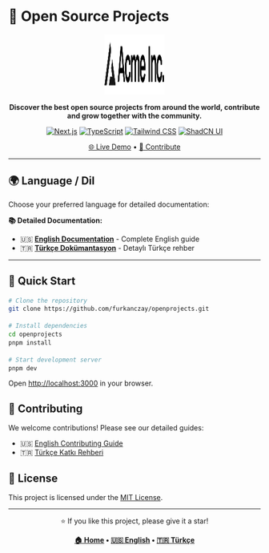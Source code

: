 # 🚀 Open Source Projects

<div align="center">
  <img src="./public/placeholder-logo.svg" alt="Open Source Projects" width="120" height="120" />
  
  **Discover the best open source projects from around the world, contribute and grow together with the community.**

[![Next.js](https://img.shields.io/badge/Next.js-000000?style=for-the-badge&logo=nextdotjs&logoColor=white)](https://nextjs.org)
[![TypeScript](https://img.shields.io/badge/TypeScript-007ACC?style=for-the-badge&logo=typescript&logoColor=white)](https://typescriptlang.org)
[![Tailwind CSS](https://img.shields.io/badge/Tailwind_CSS-38B2AC?style=for-the-badge&logo=tailwind-css&logoColor=white)](https://tailwindcss.com)
[![ShadCN UI](https://img.shields.io/badge/shadcn%2Fui-000?logo=shadcnui&logoColor=fff&style=for-the-badge)](https://ui.shadcn.com)

[🌐 Live Demo](https://openprojects.dev) • [🤝 Contribute](#contributing)

</div>

---

## 🌍 Language / Dil

Choose your preferred language for detailed documentation:

**📚 Detailed Documentation:**

- 🇺🇸 **[English Documentation](./.github/README_EN.md)** - Complete English guide
- 🇹🇷 **[Türkçe Dokümantasyon](./.github/README_TR.md)** - Detaylı Türkçe rehber

---

## 🚀 Quick Start

```bash
# Clone the repository
git clone https://github.com/furkanczay/openprojects.git

# Install dependencies
cd openprojects
pnpm install

# Start development server
pnpm dev
```

Open [http://localhost:3000](http://localhost:3000) in your browser.

## 🤝 Contributing

We welcome contributions! Please see our detailed guides:

- 🇺🇸 [English Contributing Guide](./.github/README_EN.md#contributing)
- 🇹🇷 [Türkçe Katkı Rehberi](./.github/README_TR.md#katkıda-bulunma)

## 📄 License

This project is licensed under the [MIT License](./LICENSE).

---

<div align="center">
  <p>⭐ If you like this project, please give it a star!</p>
  
  **[🏠 Home](https://openprojects.dev) • [🇺🇸 English](./.github/README_EN.md) • [🇹🇷 Türkçe](./.github/README_TR.md)**
</div>
